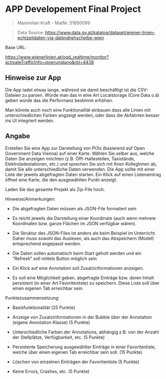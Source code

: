 # APP Developement Final Project
> Maximilian Kraft - MatNr. 51850099

> Data Source: https://www.data.gv.at/katalog/dataset/wiener-linien-echtzeitdaten-via-datendrehscheibe-wien

Base URL:

https://www.wienerlinien.at/ogd_realtime/monitor?activateTrafficInfo=stoerunglang&rbl=4438

## Hinweise zur App

Die App ladet etwas lange, während sie damit beschäftigt ist die CSV-Dateien zu parsen.
Würde man das in eine Art Localstorage (Core Data o.ä) geben würde das die Performanz bestimmt erhöhen. 

Man könnte auch noch eine Funktionalität einbauen dass alle Linien mit unterschiedlichen Farben angzeigt werden, oder dass die Abfahrten besser ins UI integriert werden. 



## Angabe

Erstellen Sie eine App zur Darstellung von POIs (basierend auf Open Government Data Vienna) auf einer Karte. Wählen Sie selber aus, welche Daten Sie anzeigen möchten (z.B. Öffi-Haltestellen, Taxistände, Elektroladestationen, etc.) und sprechen Sie sich mit Ihren KollegInnen ab, damit Sie alle unterschiedliche Daten verwenden. Die App sollte mit einer Liste der jeweils abgefragten Daten starten. Ein Klick auf einen Listeneintrag öffnet eine Karte, die den ausgewählten Punkt anzeigt.

Laden Sie das gesamte Projekt als Zip-File hoch.

Hinweise/Anmerkungen:

- Die abgefragten Daten müssen als JSON-File formatiert sein

- Es reicht jeweils die Darstellung einer Koordinate (auch wenn mehrere Koordinaten bzw. ganze Flächen im JSON verfügbar wären).

- Die Struktur des JSON-Files ist anders als beim Beispiel im Unterricht. Daher muss sowohl das Auslesen, als auch das Abspeichern (Model) entsprechend angepasst werden.

- Die Daten sollen automatisch beim Start geholt werden und ein “Refresh” soll mittels Button möglich sein

- Ein Klick auf eine Annotation soll Zusatzinformationen anzeigen.

- Es soll eine Möglichkeit geben, abgefragte Einträge bzw. deren Inhalt persistent (in einer Art Favoritenliste) zu speichern. Diese Liste soll über einen eigenen Tab erreichbar sein.

Punktezusammensetzung:

- Basisfunktionalität (25 Punkte)

- Anzeige von Zusatzinformationen in der Bubble über der Annotation (eigene Annotation Klasse) (5 Punkte)

- Unterschiedliche Farben der Annotations, abhängig z.B. von der Anzahl der Stellplätze, Verfügbarkeit, etc. (5 Punkte)

- Persistente Speicherung ausgewählter Einträge in einer Favoritenliste, welche über einen eigenen Tab erreichbar sein soll. (15 Punkte)

- Löschen von einzelnen Einträgen der Favoritenliste (5 Punkte)

- Keine Errors, Crashes, etc. (5 Punkte)
